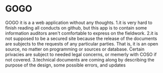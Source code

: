 # GOGO
GOGO
it is a a web application without any thoughts.
1.it is very hard to finish reading all conducts on github, but this app is to contain some information auditors aren't comfortable to express on the fieldwork.
2.it is not supposed to be a secured site because the release of the documents are subjects to the requests of any particular parties.
That is, it is an open source, no matter on programming or sources or database.
Certain privacies are subject to needed legal concerns, or memerly with COSO if not covered. 
3.technical documents are coming along by describing the purpose of the design, some possible errors, and updates
